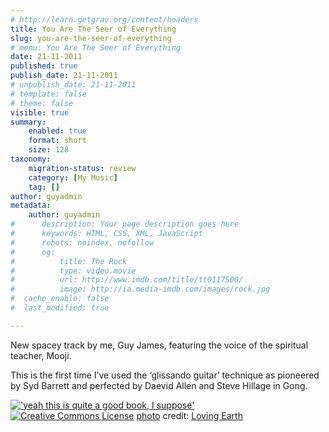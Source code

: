 ```yaml
---
# http://learn.getgrav.org/content/headers
title: You Are The Seer of Everything
slug: you-are-the-seer-of-everything
# menu: You Are The Seer of Everything
date: 21-11-2011
published: true
publish_date: 21-11-2011
# unpublish_date: 21-11-2011
# template: false
# theme: false
visible: true
summary:
    enabled: true
    format: short
    size: 128
taxonomy:
    migration-status: review
    category: [My Music]
    tag: []
author: guyadmin
metadata:
    author: guyadmin
#      description: Your page description goes here
#      keywords: HTML, CSS, XML, JavaScript
#      robots: noindex, nofollow
#      og:
#          title: The Rock
#          type: video.movie
#          url: http://www.imdb.com/title/tt0117500/
#          image: http://ia.media-imdb.com/images/rock.jpg
#  cache_enable: false
#  last_modified: true

---
```


New spacey track by me, Guy James, featuring the voice of the spiritual teacher, Mooji.

 This is the first time I’ve used the ‘glissando guitar’ technique as pioneered by Syd Barrett and perfected by Daevid Allen and Steve Hillage in Gong.

[!['yeah this is quite a good book, I suppose'](http://farm4.static.flickr.com/3111/2890013469_dab994e0e7_m.jpg)](http://www.flickr.com/photos/26235754@N05/2890013469/ "'yeah this is quite a good book, I suppose'")  
[![Creative Commons License](http://guyjames.com/wp-content/plugins/photo-dropper/images/cc.png)](http://creativecommons.org/licenses/by-nc-sa/2.0/ "Attribution-NonCommercial-ShareAlike License") [photo](http://www.photodropper.com/photos/) credit: [Loving Earth](http://www.flickr.com/photos/26235754@N05/2890013469/ "Loving Earth")